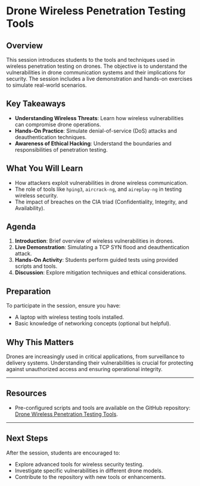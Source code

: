 # Drone Wireless Penetration Testing Tools

## Overview
This session introduces students to the tools and techniques used in wireless penetration testing on drones. The objective is to understand the vulnerabilities in drone communication systems and their implications for security. The session includes a live demonstration and hands-on exercises to simulate real-world scenarios.

## Key Takeaways
- **Understanding Wireless Threats**: Learn how wireless vulnerabilities can compromise drone operations.
- **Hands-On Practice**: Simulate denial-of-service (DoS) attacks and deauthentication techniques.
- **Awareness of Ethical Hacking**: Understand the boundaries and responsibilities of penetration testing.

## What You Will Learn
- How attackers exploit vulnerabilities in drone wireless communication.
- The role of tools like `hping3`, `aircrack-ng`, and `aireplay-ng` in testing wireless security.
- The impact of breaches on the CIA triad (Confidentiality, Integrity, and Availability).

## Agenda
1. **Introduction**: Brief overview of wireless vulnerabilities in drones.
2. **Live Demonstration**: Simulating a TCP SYN flood and deauthentication attack.
3. **Hands-On Activity**: Students perform guided tests using provided scripts and tools.
4. **Discussion**: Explore mitigation techniques and ethical considerations.

## Preparation
To participate in the session, ensure you have:
- A laptop with wireless testing tools installed.
- Basic knowledge of networking concepts (optional but helpful).

## Why This Matters
Drones are increasingly used in critical applications, from surveillance to delivery systems. Understanding their vulnerabilities is crucial for protecting against unauthorized access and ensuring operational integrity.

---

## Resources
- Pre-configured scripts and tools are available on the GitHub repository: [Drone Wireless Penetration Testing Tools](https://github.com/your-repo-link1).

---

## Next Steps
After the session, students are encouraged to:
- Explore advanced tools for wireless security testing.
- Investigate specific vulnerabilities in different drone models.
- Contribute to the repository with new tools or enhancements.

